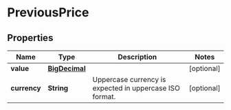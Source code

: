 # PreviousPrice

## Properties
Name | Type | Description | Notes
------------ | ------------- | ------------- | -------------
**value** | [**BigDecimal**](BigDecimal.md) |  |  [optional]
**currency** | **String** | Uppercase currency is expected in uppercase ISO format. |  [optional]
